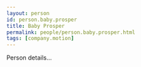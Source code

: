 ```yaml
---
layout: person
id: person.baby.prosper
title: Baby Prosper
permalink: people/person.baby.prosper.html
tags: [company.motion]
---
```


Person details...